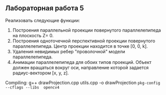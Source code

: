 ## Лабораторная работа 5

Реализовать следующие функции:
1. Построения параллельной проекции повернутого параллелепипеда на плоскость Z= 0.
2. Построения одноточечной перспективной проекции повернутого параллелепипеда.
Центр проекции находится в точке [0, 0, k].
3. Удаления невидимых ребер "проволочной" модели параллелепипеда.
4. Анимации параллелепипеда для обоих типов проекций. Объект должен вращаться
вокруг оси, направление которой задается радиус-вектором [x, y, z].

Compiling: g++ drawProjection.cpp utils.cpp -o drawProjection `pkg-config --cflags --libs 
opencv4`